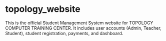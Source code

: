 # topology_website
This is the official Student Management System website for TOPOLOGY COMPUTER TRAINING CENTER. It includes user accounts (Admin, Teacher, Student), student registration, payments, and dashboard.
